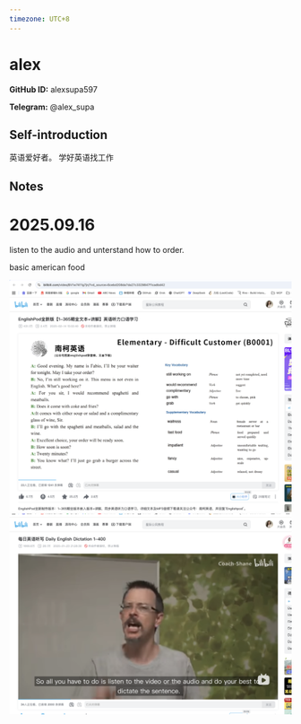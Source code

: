 ```yaml
---
timezone: UTC+8
---
```


# alex

**GitHub ID:** alexsupa597

**Telegram:** @alex_supa

## Self-introduction

英语爱好者。 学好英语找工作

## Notes
<!-- Content_START -->
# 2025.09.16
<!-- DAILY_CHECKIN_2025-09-16_START -->
listen to the audio and unterstand how to order.

basic american food

![image.png](https://raw.githubusercontent.com/IntensiveCoLearning/english_3rd/main/assets/alexsupa597/images/2025-09-16-1758002379321-image.png)![image.png](https://raw.githubusercontent.com/IntensiveCoLearning/english_3rd/main/assets/alexsupa597/images/2025-09-16-1758002409897-image.png)
<!-- DAILY_CHECKIN_2025-09-16_END -->
<!-- Content_END -->
